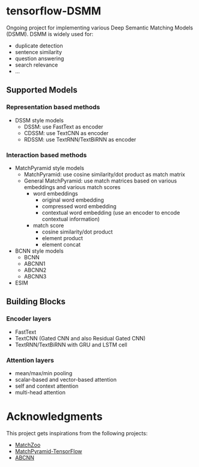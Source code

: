 # tensorflow-DSMM

Ongoing project for implementing various Deep Semantic Matching Models (DSMM). DSMM is widely used for:


- duplicate detection
- sentence similarity
- question answering
- search relevance
- ...

## Supported Models

### Representation based methods
- DSSM style models
    - DSSM: use FastText as encoder
    - CDSSM: use TextCNN as encoder
    - RDSSM: use TextRNN/TextBiRNN as encoder
    
### Interaction based methods
- MatchPyramid style models
    - MatchPyramid: use cosine similarity/dot product as match matrix
    - General MatchPyramid: use match matrices based on various embeddings and various match scores
        - word embeddings
            - original word embedding
            - compressed word embedding
            - contextual word embedding (use an encoder to encode contextual information)
        - match score
            - cosine similarity/dot product
            - element product
            - element concat
- BCNN style models
    - BCNN
    - ABCNN1
    - ABCNN2
    - ABCNN3
- ESIM

## Building Blocks
### Encoder layers
- FastText
- TextCNN (Gated CNN and also Residual Gated CNN)
- TextRNN/TextBiRNN with GRU and LSTM cell

### Attention layers
- mean/max/min pooling
- scalar-based and vector-based attention
- self and context attention
- multi-head attention

# Acknowledgments
This project gets inspirations from the following projects:
- [MatchZoo](https://github.com/faneshion/MatchZoo)
- [MatchPyramid-TensorFlow](https://github.com/pl8787/MatchPyramid-TensorFlow)
- [ABCNN](https://github.com/galsang/ABCNN)
